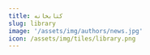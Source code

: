 ```yaml
---
title: کتابخانه
slug: library
image: '/assets/img/authors/news.jpg'
icon: /assets/img/tiles/library.png
---
```

